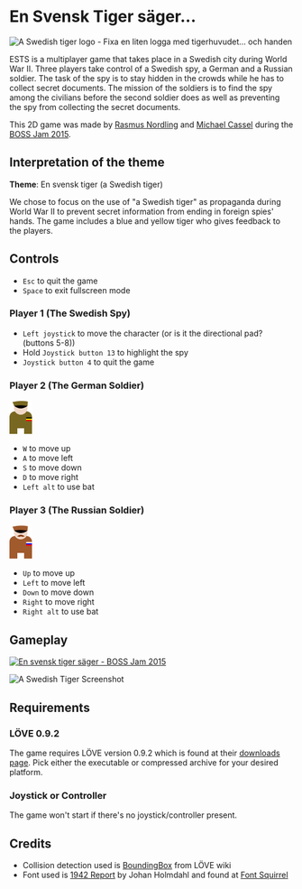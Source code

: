 # En Svensk Tiger säger...

![A Swedish tiger logo](assets/logo.png) - Fixa en liten logga med tigerhuvudet... och handen

ESTS is a multiplayer game that takes place in a Swedish city during World War II.
Three players take control of a Swedish spy, a German and a Russian soldier.
The task of the spy is to stay hidden in the crowds while he has to
collect secret documents.
The mission of the soldiers is to find the spy among the civilians before the second soldier does
as well as preventing the spy from collecting the secret documents.

This 2D game was made by [Rasmus Nordling](https://github.com/happystinson) and [Michael Cassel](https://github.com/mcassel) during the [BOSS Jam 2015](https://boss.bthstudent.se/bossjam/boss-jam-2015/).

## Interpretation of the theme

**Theme**: En svensk tiger (a Swedish tiger)

We chose to focus on the use of "a Swedish tiger" as propaganda during World War II
to prevent secret information from ending in foreign spies' hands.
The game includes a blue and yellow tiger who gives feedback to the players.

## Controls

- `Esc` to quit the game
- `Space` to exit fullscreen mode

### Player 1 (The Swedish Spy)

- `Left joystick` to move the character (or is it the directional pad? (buttons 5-8))
- Hold `Joystick button 13` to highlight the spy
- `Joystick button 4` to quit the game

### Player 2 (The German Soldier)

![The German Soldier](assets/tysk.png)

- `W` to move up
- `A` to move left
- `S` to move down
- `D` to move right
- `Left alt` to use bat

### Player 3 (The Russian Soldier)

![The Russian Soldier](assets/ryss.png)

- `Up` to move up
- `Left` to move left
- `Down` to move down
- `Right` to move right
- `Right alt` to use bat

## Gameplay

[![En svensk tiger säger - BOSS Jam 2015](https://img.youtube.com/vi/Z9a-X7awcNE/0.jpg)](https://youtu.be/Z9a-X7awcNE)

![A Swedish Tiger Screenshot](assets/swedish-tiger-screenshot.jpg?raw=true)

## Requirements

### LÖVE 0.9.2

The game requires LÖVE version 0.9.2 which is found at their [downloads page](https://bitbucket.org/rude/love/downloads/).
Pick either the executable or compressed archive for your desired platform.

### Joystick or Controller

The game won't start if there's no joystick/controller present.

## Credits

- Collision detection used is [BoundingBox](https://love2d.org/wiki/BoundingBox.lua) from LÖVE wiki
- Font used is [1942 Report](https://www.fontsquirrel.com/fonts/1942-report) by Johan Holmdahl and found at [Font Squirrel](https://www.fontsquirrel.com/)